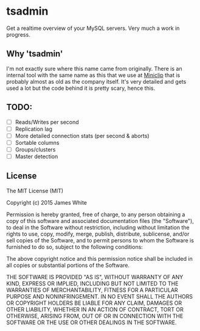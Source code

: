 tsadmin
========

Get a realtime overview of your MySQL servers. Very much a work in progress.

Why 'tsadmin'
--------------

I'm not exactly sure where this name came from originally. There is an internal tool
with the same name as this that we use at [Miniclip](http://www.miniclip.com/) that
is probably almost as old as the company itself. It's very detailed and gets used a lot
but the code behind it is pretty scary, hence this.

TODO:
-----

- [ ] Reads/Writes per second
- [ ] Replication lag
- [ ] More detailed connection stats (per second & aborts)
- [ ] Sortable columns
- [ ] Groups/clusters
- [ ] Master detection

License
--------

The MIT License (MIT)

Copyright (c) 2015 James White

Permission is hereby granted, free of charge, to any person obtaining a copy
of this software and associated documentation files (the "Software"), to deal
in the Software without restriction, including without limitation the rights
to use, copy, modify, merge, publish, distribute, sublicense, and/or sell
copies of the Software, and to permit persons to whom the Software is
furnished to do so, subject to the following conditions:

The above copyright notice and this permission notice shall be included in
all copies or substantial portions of the Software.

THE SOFTWARE IS PROVIDED "AS IS", WITHOUT WARRANTY OF ANY KIND, EXPRESS OR
IMPLIED, INCLUDING BUT NOT LIMITED TO THE WARRANTIES OF MERCHANTABILITY,
FITNESS FOR A PARTICULAR PURPOSE AND NONINFRINGEMENT. IN NO EVENT SHALL THE
AUTHORS OR COPYRIGHT HOLDERS BE LIABLE FOR ANY CLAIM, DAMAGES OR OTHER
LIABILITY, WHETHER IN AN ACTION OF CONTRACT, TORT OR OTHERWISE, ARISING FROM,
OUT OF OR IN CONNECTION WITH THE SOFTWARE OR THE USE OR OTHER DEALINGS IN
THE SOFTWARE.